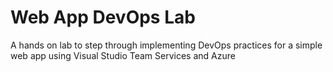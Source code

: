 # Web App DevOps Lab
A hands on lab to step through implementing DevOps practices for a simple web app using Visual Studio Team Services and Azure
